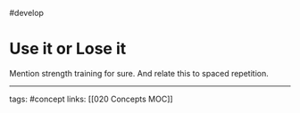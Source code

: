 #develop 

# Use it or Lose it
Mention strength training for sure. And relate this to spaced repetition.

---
tags: #concept
links: [[020 Concepts MOC]]